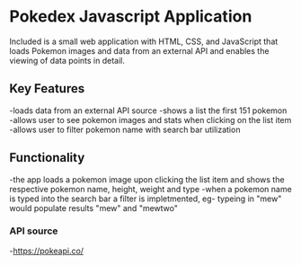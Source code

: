 # Pokedex Javascript Application

Included is a small web application with HTML, CSS, and JavaScript that loads
Pokemon images and data from an external API and enables the viewing of data points in detail.

## Key Features

-loads data from an external API source
-shows a list the first 151 pokemon
-allows user to see pokemon images and stats when clicking on the list item
-allows user to filter pokemon name with search bar utilization

## Functionality

-the app loads a pokemon image upon clicking the list item and shows the respective pokemon name, height, weight and type
-when a pokemon name is typed into the search bar a filter is impletmented, eg- typeing in "mew" would populate results "mew" and "mewtwo"


### API source

-https://pokeapi.co/

